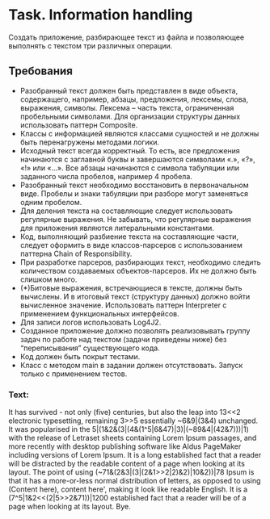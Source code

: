 <h1>Task. Information handling</h1>
Cоздать приложение, разбирающее текст из файла и позволяющее выполнять с текстом три различных операции.

## <h2>Требования</h2>
- Разобранный текст должен быть представлен в виде объекта, содержащего, например, абзацы, предложения, лексемы, слова, выражения, символы. Лексема – часть текста, ограниченная пробельными символами. Для организации структуры данных использовать паттерн Composite.
- Классы с информацией являются классами сущностей и не должны быть перенагружены методами логики.
- Исходный текст всегда корректный. То есть, все предложения начинаются с заглавной буквы и завершаются символами «.», «?», «!» или «...». Все абзацы начинаются с символа табуляции или заданного числа пробелов, например 4 пробела.
- Разобранный текст необходимо восстановить в первоначальном виде. Пробелы и знаки табуляции при разборе могут заменяться одним пробелом.
- Для деления текста на составляющие следует использовать регулярные выражения. Не забывать, что регулярные выражения для приложения являются литеральными константами.
- Код, выполняющий разбиение текста на составляющие части, следует оформить в виде классов-парсеров с использованием паттерна Chain of Responsibility.
- При разработке парсеров, разбирающих текст, необходимо следить количеством создаваемых объектов-парсеров. Их не должно быть слишком много.
- (*)Битовые выражения, встречающиеся в тексте, должны быть вычислены. И в итоговый текст (структуру данных) должно войти вычисленное значение. Использовать паттерн Interpreter с применением функциональных интерфейсов.
- Для записи логов использовать Log4J2.
- Созданное приложение должно позволять реализовывать группу задач по работе над текстом (задачи приведены ниже) без “переписывания” существующего кода.
- Код должен быть покрыт тестами.
- Класс с методом main в задании должен отсутствовать. Запуск только с применением тестов.

<h3>Text:</h3>
It has survived - not only (five) centuries, but also the leap into 13<<2 electronic typesetting, remaining 3>>5 essentially ~6&9|(3&4) unchanged. It was popularised in the 5|(1&2&(3|(4&(1^5|6&47)|3)|(~89&4|(42&7)))|1) with the release of Letraset sheets containing Lorem Ipsum passages, and more recently with desktop publishing software like Aldus PageMaker including versions of Lorem Ipsum.
It is a long established fact that a reader will be distracted by the readable content of a page when looking at its layout. The point of using (~71&(2&3|(3|(2&1>>2|2)&2)|10&2))|78 Ipsum is that it has a more-or-less normal distribution of letters, as opposed to using (Content here), content here', making it look like readable English.
It is a (7^5|1&2<<(2|5>>2&71))|1200 established fact that a reader will be of a page when looking at its layout.
Bye.
